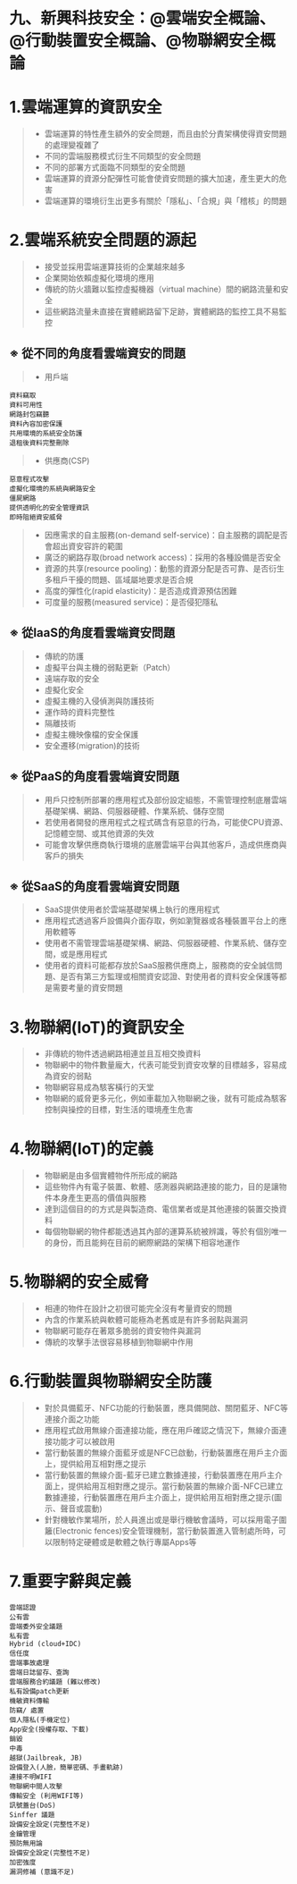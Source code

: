 # 九、新興科技安全：@雲端安全概論、@行動裝置安全概論、@物聯網安全概論

# 1.雲端運算的資訊安全
>* 雲端運算的特性產生額外的安全問題，而且由於分責架構使得資安問題的處理變複雜了
>* 不同的雲端服務模式衍生不同類型的安全問題
>* 不同的部署方式面臨不同類型的安全問題
>* 雲端運算的資源分配彈性可能會使資安問題的擴大加速，產生更大的危害
>* 雲端運算的環境衍生出更多有關於「隱私」、「合規」與「稽核」的問題
# 2.雲端系統安全問題的源起
>* 接受並採用雲端運算技術的企業越來越多
>* 企業開始依賴虛擬化環境的應用
>* 傳統的防火牆難以監控虛擬機器（virtual machine）間的網路流量和安全
>* 這些網路流量未直接在實體網路留下足跡，實體網路的監控工具不易監控
## ※ 從不同的角度看雲端資安的問題
>* 用戶端
```
資料竊取
資料可用性
網路封包竊聽
資料內容加密保護
共用環境的系統安全防護
退租後資料完整刪除
```
>* 供應商(CSP)
```
惡意程式攻擊
虛擬化環境的系統與網路安全
僵屍網路
提供透明化的安全管理資訊
即時阻絕資安威脅
```
>* 因應需求的自主服務(on-demand self-service)：自主服務的調配是否會超出資安容許的範圍
>* 廣泛的網路存取(broad network access)：採用的各種設備是否安全
>* 資源的共享(resource pooling)：動態的資源分配是否可靠、是否衍生多租戶干擾的問題、區域屬地要求是否合規
>* 高度的彈性化(rapid elasticity)：是否造成資源預估困難
>* 可度量的服務(measured service)：是否侵犯隱私
## ※ 從IaaS的角度看雲端資安問題
>* 傳統的防護
>* 虛擬平台與主機的弱點更新（Patch）
>* 遠端存取的安全
>* 虛擬化安全
>* 虛擬主機的入侵偵測與防護技術
>* 運作時的資料完整性
>* 隔離技術
>* 虛擬主機映像檔的安全保護
>* 安全遷移(migration)的技術
## ※ 從PaaS的角度看雲端資安問題
>* 用戶只控制所部署的應用程式及部份設定組態，不需管理控制底層雲端基礎架構、網路、伺服器硬體、作業系統、儲存空間
>* 若使用者開發的應用程式之程式碼含有惡意的行為，可能使CPU資源、記憶體空間、或其他資源的失效
>* 可能會攻擊供應商執行環境的底層雲端平台與其他客戶，造成供應商與客戶的損失
## ※ 從SaaS的角度看雲端資安問題
>* SaaS提供使用者於雲端基礎架構上執行的應用程式
>* 應用程式透過客戶設備與介面存取，例如瀏覽器或各種裝置平台上的應用軟體等
>* 使用者不需管理雲端基礎架構、網路、伺服器硬體、作業系統、儲存空間，或是應用程式
>* 使用者的資料可能都存放於SaaS服務供應商上，服務商的安全誠信問題、是否有第三方監理或相關資安認證、對使用者的資料安全保護等都是需要考量的資安問題
# 3.物聯網(IoT)的資訊安全
>* 非傳統的物件透過網路相連並且互相交換資料
>* 物聯網中的物件數量龐大，代表可能受到資安攻擊的目標越多，容易成為資安的弱點
>* 物聯網容易成為駭客橫行的天堂
>* 物聯網的威脅更多元化，例如車載加入物聯網之後，就有可能成為駭客控制與操控的目標，對生活的環境產生危害
# 4.物聯網(IoT)的定義
>* 物聯網是由多個實體物件所形成的網路
>* 這些物件內有電子裝置、軟體、感測器與網路連接的能力，目的是讓物件本身產生更高的價值與服務
>* 達到這個目的的方式是與製造商、電信業者或是其他連接的裝置交換資料
>* 每個物聯網的物件都能透過其內部的運算系統被辨識，等於有個別唯一的身份，而且能夠在目前的網際網路的架構下相容地運作
# 5.物聯網的安全威脅
>* 相連的物件在設計之初很可能完全沒有考量資安的問題
>* 內含的作業系統與軟體可能極為老舊或是有許多弱點與漏洞
>* 物聯網可能存在著眾多脆弱的資安物件與漏洞
>* 傳統的攻擊手法很容易移植到物聯網中作用
# 6.行動裝置與物聯網安全防護
>* 對於具備藍牙、NFC功能的行動裝置，應具備開啟、關閉藍牙、NFC等連接介面之功能
>* 應用程式啟用無線介面連接功能，應在用戶確認之情況下，無線介面連接功能才可以被啟用
>* 當行動裝置的無線介面藍牙或是NFC已啟動，行動裝置應在用戶主介面上，提供給用互相對應之提示
>* 當行動裝置的無線介面-藍牙已建立數據連接，行動裝置應在用戶主介面上，提供給用互相對應之提示。當行動裝置的無線介面-NFC已建立數據連接，行動裝置應在用戶主介面上，提供給用互相對應之提示(圖示、聲音或震動)
>* 針對機敏作業場所，於人員進出或是舉行機敏會議時，可以採用電子圍籬(Electronic fences)安全管理機制，當行動裝置進入管制處所時，可以限制特定硬體或是軟體之執行專屬Apps等
# 7.重要字辭與定義
```
雲端認證
公有雲
雲端委外安全議題
私有雲
Hybrid (cloud+IDC)
信任度
雲端事故處理
雲端日誌留存、查詢
雲端服務合約議題 (難以修改)
私有設備patch更新
機敏資料傳輸
防竊/ 處置
個人隱私(手機定位)
App安全(授權存取、下載)
銷毀
中毒
越獄(Jailbreak, JB)
設備登入(人臉，簡單密碼、手畫軌跡)
連接不明WIFI
物聯網中間人攻擊
傳輸安全 (利用WIFI等)
訊號蓋台(DoS)
Sinffer 議題
設備安全設定(完整性不足)
金鑰管理
預防無用論
設備安全設定(完整性不足)
加密強度
漏洞修補 (意識不足)
```
